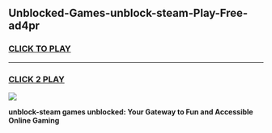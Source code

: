 
## Unblocked-Games-unblock-steam-Play-Free-ad4pr
<h3>
<a href="https://premium76.site?title=unblock-steam&ref=23A">CLICK TO PLAY</a></h3>
<hr>

<h3>
<a href="https://premium76.site?title=unblock-steam&ref=23A">CLICK 2 PLAY</a>
  
</h3>

<a href="https://premium76.site?title=unblock-steam&ref=23A"><img src="https://clearcache.store/games.png"></a>


**unblock-steam games unblocked: Your Gateway to Fun and Accessible Online Gaming**
